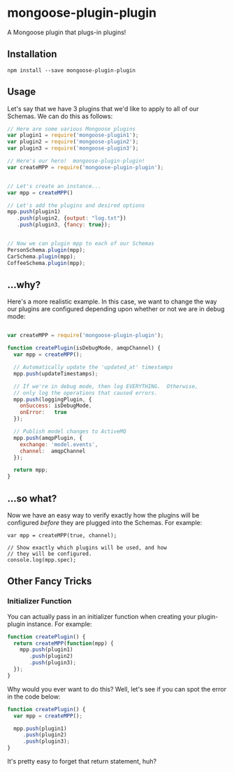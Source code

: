 # mongoose-plugin-plugin #

A Mongoose plugin that plugs-in plugins!

## Installation ##

```shell
npm install --save mongoose-plugin-plugin
```

## Usage ##

Let's say that we have 3 plugins that we'd like to apply to all of our Schemas.  We can do this as follows:

```javascript
// Here are some various Mongoose plugins
var plugin1 = require('mongoose-plugin1');
var plugin2 = require('mongoose-plugin2');
var plugin3 = require('mongoose-plugin3');

// Here's our hero!  mongoose-plugin-plugin!
var createMPP = require('mongoose-plugin-plugin');


// Let's create an instance...
var mpp = createMPP()

// Let's add the plugins and desired options
mpp.push(plugin1)
   .push(plugin2, {output: "log.txt"})
   .push(plugin3, {fancy: true});


// Now we can plugin mpp to each of our Schemas
PersonSchema.plugin(mpp);
CarSchema.plugin(mpp);
CoffeeSchema.plugin(mpp);
```

## ...why? ##

Here's a more realistic example.  In this case, we want to change the way our plugins are configured depending upon whether or not we are in debug mode:

```javascript

var createMPP = require('mongoose-plugin-plugin');

function createPlugin(isDebugMode, amqpChannel) {
  var mpp = createMPP();

  // Automatically update the 'updated_at' timestamps
  mpp.push(updateTimestamps);

  // If we're in debug mode, then log EVERYTHING.  Otherwise,
  // only log the operations that caused errors.
  mpp.push(loggingPlugin, {
    onSuccess: isDebugMode,
    onError:   true
  });

  // Publish model changes to ActiveMQ
  mpp.push(amqpPlugin, {
    exchange: 'model.events',
    channel:  amqpChannel
  });

  return mpp;
}

```

## ...so what? ##

Now we have an easy way to verify exactly how the plugins will be configured _before_ they are plugged into the Schemas.  For example:

```
var mpp = createMPP(true, channel);

// Show exactly which plugins will be used, and how
// they will be configured.
console.log(mpp.spec);
```

## Other Fancy Tricks ##

### Initializer Function ###

You can actually pass in an initializer function when creating your plugin-plugin instance.  For example:

```javascript
function createPlugin() {
  return createMPP(function(mpp) {
    mpp.push(plugin1)
       .push(plugin2)
       .push(plugin3);
  });
}
```

Why would you ever want to do this?  Well, let's see if you can spot the error in the code below:

```javascript
function createPlugin() {
  var mpp = createMPP();

  mpp.push(plugin1)
     .push(plugin2)
     .push(plugin3);
}
```

It's pretty easy to forget that return statement, huh?